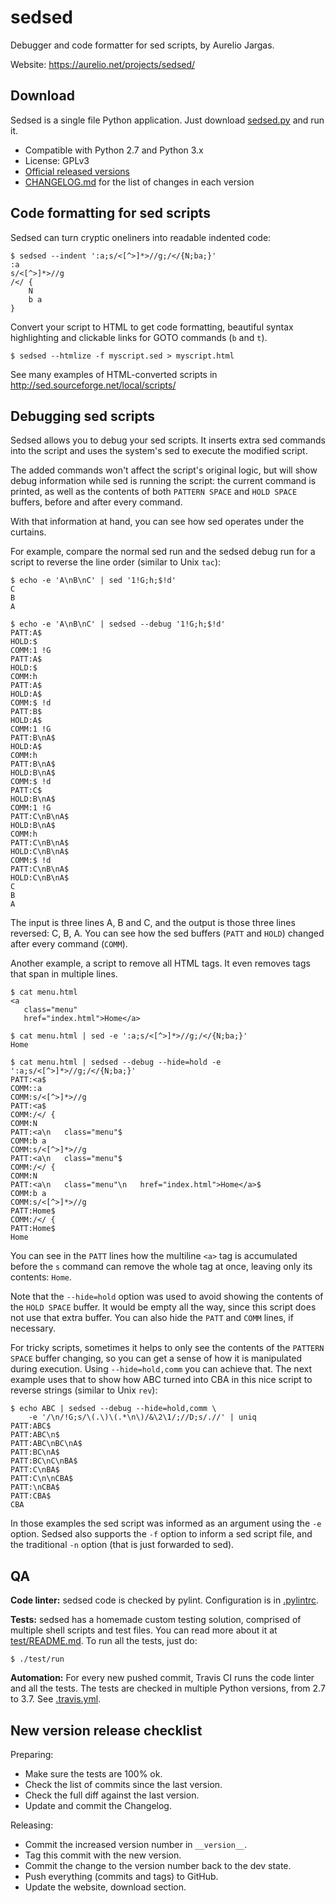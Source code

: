 # sedsed

Debugger and code formatter for sed scripts, by Aurelio Jargas.

Website: https://aurelio.net/projects/sedsed/

## Download

Sedsed is a single file Python application. Just download [sedsed.py](https://raw.githubusercontent.com/aureliojargas/sedsed/master/sedsed.py) and run it.

- Compatible with Python 2.7 and Python 3.x
- License: GPLv3
- [Official released versions](https://github.com/aureliojargas/sedsed/releases)
- [CHANGELOG.md](https://github.com/aureliojargas/sedsed/blob/master/CHANGELOG.md) for the list of changes in each version

## Code formatting for sed scripts

Sedsed can turn cryptic oneliners into readable indented code:

```console
$ sedsed --indent ':a;s/<[^>]*>//g;/</{N;ba;}'
:a
s/<[^>]*>//g
/</ {
    N
    b a
}
```

Convert your script to HTML to get code formatting, beautiful syntax highlighting and clickable links for GOTO commands (`b` and `t`).

```console
$ sedsed --htmlize -f myscript.sed > myscript.html
```

See many examples of HTML-converted scripts in http://sed.sourceforge.net/local/scripts/

## Debugging sed scripts

Sedsed allows you to debug your sed scripts. It inserts extra sed commands into the script and uses the system's sed to execute the modified script.

The added commands won't affect the script's original logic, but will show debug information while sed is running the script: the current command is printed, as well as the contents of both `PATTERN SPACE` and `HOLD SPACE` buffers, before and after every command.

With that information at hand, you can see how sed operates under the curtains.

For example, compare the normal sed run and the sedsed debug run for a script to reverse the line order (similar to Unix `tac`):

```
$ echo -e 'A\nB\nC' | sed '1!G;h;$!d'
C
B
A
```

```
$ echo -e 'A\nB\nC' | sedsed --debug '1!G;h;$!d'
PATT:A$
HOLD:$
COMM:1 !G
PATT:A$
HOLD:$
COMM:h
PATT:A$
HOLD:A$
COMM:$ !d
PATT:B$
HOLD:A$
COMM:1 !G
PATT:B\nA$
HOLD:A$
COMM:h
PATT:B\nA$
HOLD:B\nA$
COMM:$ !d
PATT:C$
HOLD:B\nA$
COMM:1 !G
PATT:C\nB\nA$
HOLD:B\nA$
COMM:h
PATT:C\nB\nA$
HOLD:C\nB\nA$
COMM:$ !d
PATT:C\nB\nA$
HOLD:C\nB\nA$
C
B
A
```

The input is three lines A, B and C, and the output is those three lines reversed: C, B, A. You can see how the sed buffers (`PATT` and `HOLD`) changed after every command (`COMM`).

Another example, a script to remove all HTML tags. It even removes tags that span in multiple lines.

```
$ cat menu.html
<a
   class="menu"
   href="index.html">Home</a>
```

```
$ cat menu.html | sed -e ':a;s/<[^>]*>//g;/</{N;ba;}'
Home
```

```
$ cat menu.html | sedsed --debug --hide=hold -e ':a;s/<[^>]*>//g;/</{N;ba;}'
PATT:<a$
COMM::a
COMM:s/<[^>]*>//g
PATT:<a$
COMM:/</ {
COMM:N
PATT:<a\n   class="menu"$
COMM:b a
COMM:s/<[^>]*>//g
PATT:<a\n   class="menu"$
COMM:/</ {
COMM:N
PATT:<a\n   class="menu"\n   href="index.html">Home</a>$
COMM:b a
COMM:s/<[^>]*>//g
PATT:Home$
COMM:/</ {
PATT:Home$
Home
```

You can see in the `PATT` lines how the multiline `<a>` tag is accumulated before the `s` command can remove the whole tag at once, leaving only its contents: `Home`.

Note that the `--hide=hold` option was used to avoid showing the contents of the `HOLD SPACE` buffer. It would be empty all the way, since this script does not use that extra buffer. You can also hide the `PATT` and `COMM` lines, if necessary.

For tricky scripts, sometimes it helps to only see the contents of the `PATTERN SPACE` buffer changing, so you can get a sense of how it is manipulated during execution. Using `--hide=hold,comm` you can achieve that. The next example uses that to show how ABC turned into CBA in this nice script to reverse strings (similar to Unix `rev`):

```
$ echo ABC | sedsed --debug --hide=hold,comm \
    -e '/\n/!G;s/\(.\)\(.*\n\)/&\2\1/;//D;s/.//' | uniq
PATT:ABC$
PATT:ABC\n$
PATT:ABC\nBC\nA$
PATT:BC\nA$
PATT:BC\nC\nBA$
PATT:C\nBA$
PATT:C\n\nCBA$
PATT:\nCBA$
PATT:CBA$
CBA
```

In those examples the sed script was informed as an argument using the `-e` option. Sedsed also supports the `-f` option to inform a sed script file, and the traditional `-n` option (that is just forwarded to sed).

## QA

**Code linter:** sedsed code is checked by pylint. Configuration is in [.pylintrc](.pylintrc).

**Tests:** sedsed has a homemade custom testing solution, comprised of multiple shell scripts and test files. You can read more about it at [test/README.md](test/README.md). To run all the tests, just do:

    $ ./test/run

**Automation:** For every new pushed commit, Travis CI runs the code linter and all the tests. The tests are checked in multiple Python versions, from 2.7 to 3.7. See [.travis.yml](.travis.yml).

## New version release checklist

Preparing:

- Make sure the tests are 100% ok.
- Check the list of commits since the last version.
- Check the full diff against the last version.
- Update and commit the Changelog.

Releasing:

- Commit the increased version number in `__version__`.
- Tag this commit with the new version.
- Commit the change to the version number back to the dev state.
- Push everything (commits and tags) to GitHub.
- Update the website, download section.
